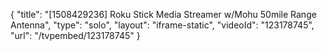 {
    "title": "[1508429236] Roku Stick Media Streamer w\/Mohu 50mile Range Antenna",
    "type": "solo",
    "layout": "iframe-static",
    "videoId": "123178745",
    "url": "\/tvpembed\/123178745"
}